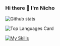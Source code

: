 ### Hi there 👋 I'm Nicho

![Github stats](https://github-readme-stats.vercel.app/api?username=NichoAdhyatma&theme=highcontrast&show_icons=true&count_private=true)

![Top Languages Card](https://github-readme-stats.vercel.app/api/top-langs/?username=NichoAdhyatma)

[![My Skills](https://skillicons.dev/icons?i=js,html,css,react,vue,php,laravel,java,bootstrap,tailwind)](https://skillicons.dev)


